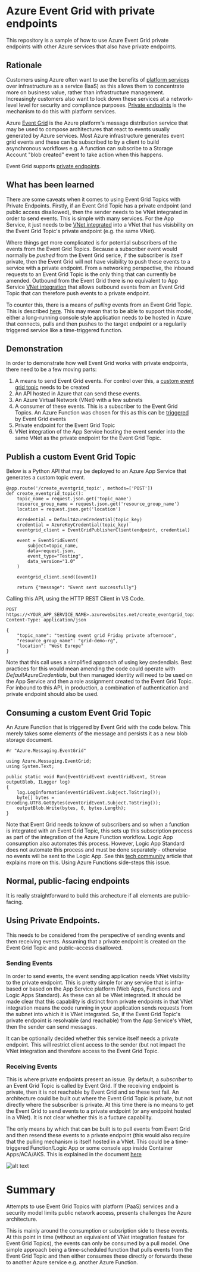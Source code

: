 # Azure Event Grid with private endpoints

This repository is a sample of how to use Azure Event Grid private endpoints with other Azure services that also have private endpoints.

## Rationale

Customers using Azure often want to use the benefits of [platform services](https://learn.microsoft.com/en-us/azure/architecture/guide/design-principles/managed-services) over infrastructure as a service (IaaS) as this allows them to concentrate more on business value, rather than infrastructure management. Increasingly customers also want to lock down these services at a network-level level for security and compliance purposes. [Private endpoints](https://learn.microsoft.com/en-us/azure/private-link/private-endpoint-overview) is the mechanism to do this with platform services. 

Azure [Event Grid](https://learn.microsoft.com/en-us/azure/event-grid/overview) is the Azure platform's message distribution service that may be used to compose architectures that react to events usually generated by Azure services. Most Azure infrastructure generates event grid events and these can be subscribed to by a client to build asynchronous workflows e.g. A function can subscribe to a Storage Account "blob created" event to take action when this happens.

Event Grid supports [private endpoints](https://learn.microsoft.com/en-us/azure/event-grid/configure-private-endpoints). 

## What has been learned

There are some caveats when it comes to using Event Grid Topics with Private Endpoints. Firstly, if an Event Grid Topic has a private endpoint (and public access disallowed), then the sender needs to be VNet integrated in order to send events. This is simple with many services. For the App Service, it just needs to be [VNet integrated](https://learn.microsoft.com/en-us/azure/app-service/configure-vnet-integration-enable) into a VNet that has visisbility on the Event Grid Topic's private endpoint (e.g. the same VNet).

Where things get more complicated is for potential subscribers of the events from the Event Grid Topics. Because a subscriber event would normally be *pushed* from the Event Grid serice, if the subscriber is itself private, then the Event Grid will not have visibility to push these events to a service with a private endpoint. From a networking perspective, the inbound requests to an Event Grid Topic is the only thing that can currently be amended. Outbound from the Event Grid there is no equivalent to App Service [VNet integration](https://learn.microsoft.com/en-us/azure/app-service/configure-vnet-integration-enable) that allows outbound events from an Event Grid Topic that can therefore push events to a private endpoint.

To counter this, there is a means of *pulling* events from an Event Grid Topic. This is described [here](https://learn.microsoft.com/en-us/azure/event-grid/event-grid-dotnet-get-started-pull-delivery#pull-messages-from-the-topic). This may mean that to be able to support this model, either a long-running console style application needs to be hosted in Azure that connects, pulls and then pushes to the target endpoint or a regularily triggered service like a time-triggered function. 


## Demonstration

In order to demonstrate how well Event Grid works with private endpoints, there need to be a few moving parts:
1. A means to send Event Grid events. For control over this, a [custom event grid topic](https://learn.microsoft.com/en-us/azure/event-grid/create-custom-topic) needs to be created
2. An API hosted in Azure that can send these events.
3. An Azure Virtual Network (VNet) with a few subnets
4. A consumer of these events. This is a subscriber to the Event Grid Topics. An Azure Function was chosen for this as this can be [triggered](https://learn.microsoft.com/en-us/azure/azure-functions/functions-bindings-event-grid-trigger?tabs=python-v2%2Cisolated-process%2Cnodejs-v4%2Cextensionv3&pivots=programming-language-csharp)  by Event Grid events
5. Private endpoint for the Event Grid Topic
6. VNet integration of the App Service hosting the event sender into the same VNet as the private endpoint for the Event Grid Topic.  

## Publish a custom Event Grid Topic

Below is a Python API that may be deployed to an Azure App Service that generates a custom topic event.

```
@app.route('/create_eventgrid_topic', methods=['POST'])
def create_eventgrid_topic():
    topic_name = request.json.get('topic_name')
    resource_group_name = request.json.get('resource_group_name')
    location = request.json.get('location')

    #credential = DefaultAzureCredential(topic_key)
    credential = AzureKeyCredential(topic_key)
    eventgrid_client = EventGridPublisherClient(endpoint, credential)

    event = EventGridEvent(
        subject=topic_name,
        data=request.json,
        event_type="Testing",
        data_version="1.0"
    )

    eventgrid_client.send([event])

    return {"message": "Event sent successfully"}
```

Calling this API, using the HTTP REST Client in VS Code. 

```
POST https://<YOUR_APP_SERVICE_NAME>.azurewebsites.net/create_eventgrid_topic
Content-Type: application/json

{
    "topic_name": "testing event grid Friday private afternoon",
    "resource_group_name": "grid-demo-rg",
    "location": "West Europe"
}
```
Note that this call uses a simplified approach of using key credendials. Best practices for this would mean amending the code could operate with *DefaultAzureCredentials*, but then managed identity will need to be used on the App Service and then a role assignment created to the Event Grid Topic. For inbound to this API, in production, a combination of authentication and private endpoint should also be used.


## Consuming a custom Event Grid Topic

An Azure Function that is triggered by Event Grid with the code below. This merely takes some elements of the message and persists it as a new blob storage document.

```
#r "Azure.Messaging.EventGrid"

using Azure.Messaging.EventGrid;
using System.Text;

public static void Run(EventGridEvent eventGridEvent, Stream outputBlob, ILogger log)
{
    log.LogInformation(eventGridEvent.Subject.ToString());
    byte[] bytes = Encoding.UTF8.GetBytes(eventGridEvent.Subject.ToString());
    outputBlob.Write(bytes, 0, bytes.Length);
}
```

Note that Event Grid needs to know of subscribers and so when a function is integrated with an Event Grid Topic, this sets up this subscription process as part of the integration of the Azure Function workflow. Logic App consumption also automates this process. However, Logic App Standard does not automate this process and must be done separately - otherwise no events will be sent to the Logic App. See this [tech community](https://techcommunity.microsoft.com/t5/azure-integration-services-blog/using-single-tenant-logic-app-workflow-endpoint-as-event-grid/ba-p/3055814) article that explains more on this. Using Azure Functions side-steps this issue.  

## Normal, public-facing endpoints

It is really straightforward to build this archecture if all elements are public-facing.

## Using Private Endpoints.

This needs to be considered from the perspective of sending events and then receiving events. Assuming that a private endpoint is created on the Event Grid Topic and public-access disallowed.

### Sending Events
In order to send events, the event sending application needs VNet visibility to the private endpoint. This is pretty simple for any service that is infra-based or based on the App Service platform (Web Apps, Functions and Logic Apps Standard). As these can all be VNet integrated. It should be made clear that this capability is distinct from private endpoints in that VNet integration means the code running in your application sends requests from the subnet into which it is VNet integrated. So, if the Event Grid Topic's private endpoint is resolvable (and reachable) from the App Service's VNet, then the sender can send messages.

It can be optionally decided whether this service itself needs a private endpoint. This will restrict client access to the sender (but not impact the VNet integration and therefore access to the Event Grid Topic.

### Receiving Events
This is where private endpoints present an issue. By default, a *subscriber* to an Event Grid Topic is called by Event Grid. If the receiving endpoint is private, then it is not reachable by Event Grid and so these test fail. An architecture could be built out where the Event Grid Topic is private, but not directly where the subscriber is private. At this time there is no means to get the Event Grid to send events to a private endpoint (or any endpoint hosted in a VNet). It is not clear whether this is a fucture capability.

The only means by which that can be built is to pull events from Event Grid and then resend these events to a private endpoint (this would also require that the pulling mechanism is itself hosted in a VNet. This could be a time-triggered Function/Logic App or some console app inside Container Apps/ACA/AKS. This is explained in the document [here](https://learn.microsoft.com/en-us/azure/event-grid/pull-delivery-overview#next-steps)

![alt text](https://learn.microsoft.com/en-us/azure/event-grid/includes/media/differences-between-consumption-modes/push-pull-delivery-mechanism.png "Push versus Pull")

# Summary
Attempts to use Event Grid Topics with platform (PaaS) services and a security model limits public network access, presents challenges the Azure architecture. 

This is mainly around the consumption or subsription side to these events. At this point in time (without an equivalent of VNet integration feature for Event Grid Topics), the events can only be consumed by a pull model. One simple approach being a time-scheduled function that pulls events from the Event Grid Topic and then either consumes these directly or forwards these to another Azure service e.g. another Azure Function.

